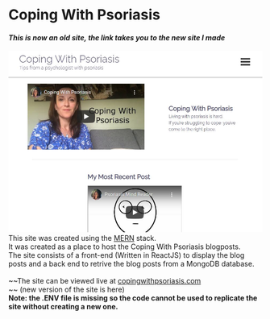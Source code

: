 # Coping With Psoriasis
#### _This is now an old site, the link takes you to the new site I made_
<img src="https://github.com/DylanBarratt/CopingWithPsoriasis/blob/main/main.jfif" alt="post"/>
This site was created using the <a href="https://www.mongodb.com/mern-stack">MERN</a> stack. <br />
It was created as a place to host the Coping With Psoriasis blogposts. <br />
The site consists of a front-end (Written in ReactJS) to display the blog posts and a back end to retrive the blog posts from a MongoDB database. <br />
<br />
~~The site can be viewed live at <a href="https://copingwithpsoriasis.com/">copingwithpsoriasis.com</a> <br /> ~~ (new version of the site is here)
<br />
<b> Note: the .ENV file is missing so the code cannot be used to replicate the site without creating a new one. </b>
